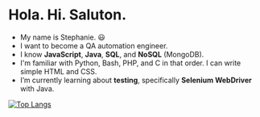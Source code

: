 # Hola. Hi. Saluton.

- My name is Stephanie. :smiley:
- I want to become a QA automation engineer.
- I know **JavaScript**, **Java**, **SQL**, and **NoSQL** (MongoDB). 
- I'm familiar with Python, Bash, PHP, and C in that order. I can write simple HTML and CSS.
- I’m currently learning about **testing**, specifically **Selenium WebDriver** with Java.

[![Top Langs](https://github-readme-stats-lyart-beta.vercel.app/api/top-langs/?username=spenalozacortes&exclude_repo=add-automated-tests-off-platform-project,try-github-CLI-off-platform-project,practice-rebase-off-platform-project,boilerplate-npm)](https://github.com/anuraghazra/github-readme-stats)
